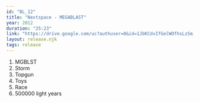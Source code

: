 ```yaml
---
id: "BL_12"
title: "Nextspace - MEGABLAST"
year: 2012
duration: "25:23"
link: "https://drive.google.com/uc?authuser=0&id=1JbKCdvIfGelWOfhsLzSm_wO8l1-DuLFg&export=download"
layout: release.njk
tags: release
---
```


01. MGBLST
02. Storm
03. Topgun
04. Toys
05. Race
06. 500000 light years